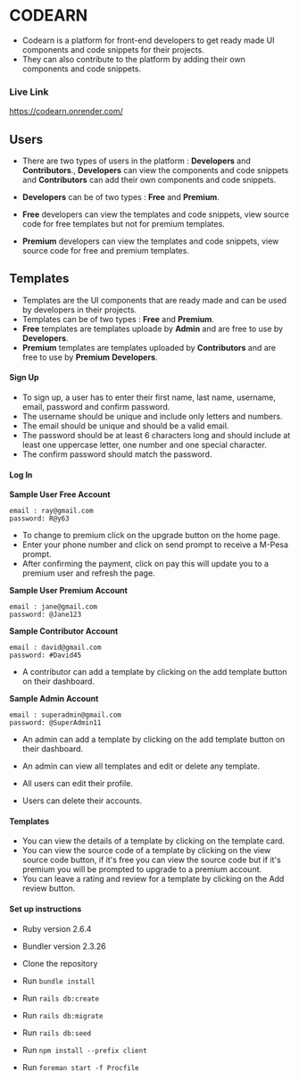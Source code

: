 # CODEARN
- Codearn is a platform for front-end developers to get ready made UI components and code snippets for their projects.
- They can also contribute to the platform by adding their own components and code snippets.


### Live Link
https://codearn.onrender.com/

## Users
- There are two types of users in the platform :  **Developers** and **Contributors**., **Developers** can view the components and code snippets and **Contributors** can add their own components and code snippets.

- **Developers** can be of two types : **Free** and **Premium**.
- **Free** developers can view the templates and code snippets, view source code for free templates but not for premium templates.
- **Premium** developers can view the templates and code snippets, view source code for free and premium templates.

## Templates
- Templates are the UI components that are ready made and can be used by developers in their projects.
- Templates can be of two types : **Free** and **Premium**.
- **Free** templates are templates uploade by **Admin** and are free to use by **Developers**.
- **Premium** templates are templates uploaded by **Contributors** and are free to use by **Premium** **Developers**.

#### Sign Up
- To sign up, a user has to enter their first name, last name, username, email, password and confirm password.
- The username should be unique and include only letters and numbers.
- The email should be unique and should be a valid email.
- The password should be at least 6 characters long and should include at least one uppercase letter, one number and one special character.
- The confirm password should match the password.

#### Log In

**Sample User Free Account**
```
email : ray@gmail.com
password: R@y63

```
- To change to premium click on the upgrade button on the home page.
- Enter your phone number and click on send prompt to receive a M-Pesa prompt.
- After confirming the payment, click on pay this will update you to a premium user and refresh the page.

**Sample User Premium Account**
```
email : jane@gmail.com
password: @Jane123

```

**Sample Contributor Account**
```
email : david@gmail.com
password: #David45

```

- A contributor can add a template by clicking on the add template button on their dashboard.

**Sample Admin Account**
```
email : superadmin@gmail.com
password: @SuperAdmin11

```

- An admin can add a template by clicking on the add template button on their dashboard.
- An admin can view all templates and edit or delete any template.

- All users can edit their profile.
- Users can delete their accounts.

#### Templates
- You can view the details of a template by clicking on the template card.
- You can view the source code of a template by clicking on the view source code button, if it's free you can view the source code but if it's premium you will be prompted to upgrade to a premium account.
- You can leave a rating and review for a template by clicking on the Add review button.

#### Set up instructions

- Ruby version 2.6.4
- Bundler version 2.3.26

- Clone the repository
- Run `bundle install`
- Run `rails db:create`
- Run `rails db:migrate`
- Run `rails db:seed`
- Run `npm install --prefix client`
- Run `foreman start -f Procfile`





